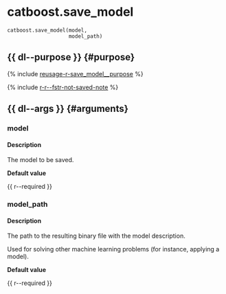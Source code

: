 # catboost.save_model

```no-highlight
catboost.save_model(model,
                    model_path)
```

## {{ dl--purpose }} {#purpose}

{% include [reusage-r-save_model__purpose](../_includes/work_src/reusage-r/save_model__purpose.md) %}


{% include [r-r--fstr-not-saved-note](../_includes/work_src/reusage/r--fstr-not-saved-note.md) %}


## {{ dl--args }} {#arguments}
### model

#### Description

 The model to be saved.

**Default value**

 {{ r--required }}

### model_path

#### Description


The path to the resulting binary file with the model description.

Used for solving other machine learning problems (for instance, applying a model).


**Default value**

 {{ r--required }}

